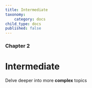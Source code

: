```yaml
---
title: Intermediate
taxonomy:
    category: docs
child_type: docs
published: false
---
```


### Chapter 2

# Intermediate

Delve deeper into more **complex** topics
